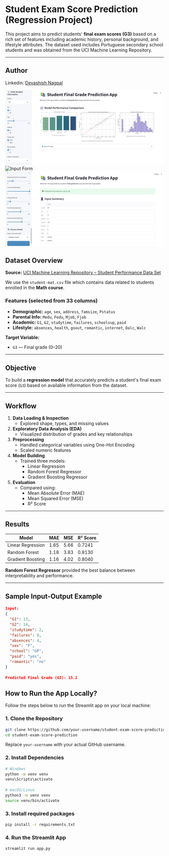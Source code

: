 # Student Exam Score Prediction (Regression Project)

This project aims to predict students' **final exam scores (G3)** based on a rich set of features including academic history, personal background, and lifestyle attributes. The dataset used includes Portuguese secondary school students and was obtained from the UCI Machine Learning Repository.

---

## Author

Linkedin: [Devashish Nagpal](linkedin.com/in/devashishnagpal/)

![Homepage](screenshots/home_page.png)
![Input Form](screenshots/input_form.png)
![Output Prediction](screenshots/prediction_result.png)

## Dataset Overview

**Source:** [UCI Machine Learning Repository – Student Performance Data Set](https://archive.ics.uci.edu/ml/datasets/Student+Performance)

We use the `student-mat.csv` file which contains data related to students enrolled in the **Math course**.

### Features (selected from 33 columns)

- **Demographic:** `age`, `sex`, `address`, `famsize`, `Pstatus`
- **Parental Info:** `Medu`, `Fedu`, `Mjob`, `Fjob`
- **Academic:** `G1`, `G2`, `studytime`, `failures`, `schoolsup`, `paid`
- **Lifestyle:** `absences`, `health`, `goout`, `romantic`, `internet`, `Dalc`, `Walc`

**Target Variable:**  
- `G3` — Final grade (0–20)

---

## Objective

To build a **regression model** that accurately predicts a student's final exam score (`G3`) based on available information from the dataset.

---

## Workflow

1. **Data Loading & Inspection**
   - Explored shape, types, and missing values
2. **Exploratory Data Analysis (EDA)**
   - Visualized distribution of grades and key relationships
3. **Preprocessing**
   - Handled categorical variables using One-Hot Encoding
   - Scaled numeric features
4. **Model Building**
   - Trained three models:
     - Linear Regression
     - Random Forest Regressor
     - Gradient Boosting Regressor
5. **Evaluation**
   - Compared using:
     - Mean Absolute Error (MAE)
     - Mean Squared Error (MSE)
     - R² Score

---

## Results

| Model                | MAE   | MSE   | R² Score |
|---------------------|-------|-------|----------|
| Linear Regression    | 1.65  | 5.66  | 0.7241   |
| Random Forest        | 1.18  | 3.83  | 0.8130   |
| Gradient Boosting    | 1.16  | 4.02  | 0.8040   |

**Random Forest Regressor** provided the best balance between interpretability and performance.

---

## Sample Input-Output Example

```json
Input:
{
  "G1": 13,
  "G2": 14,
  "studytime": 2,
  "failures": 0,
  "absences": 4,
  "sex": "F",
  "school": "GP",
  "paid": "yes",
  "romantic": "no"
}

Predicted Final Grade (G3): 15.2

```

## How to Run the App Locally?

Follow the steps below to run the Streamlit app on your local machine:

### 1. Clone the Repository
```bash
git clone https://github.com/your-username/student-exam-score-prediction.git
cd student-exam-score-prediction
```
Replace `your-username` with your actual GitHub username.

### 2. Install Dependencies
```bash
# Windows
python -m venv venv
venv\Scripts\activate

# macOS/Linux
python3 -m venv venv
source venv/bin/activate
```

### 3. Install required packages
```bash
pip install -r requirements.txt
```

### 4. Run the Streamlit App
```bash
streamlit run app.py
```

